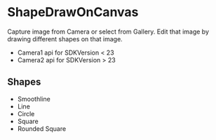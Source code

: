 # ShapeDrawOnCanvas
Capture image from Camera or select from Gallery. Edit that image by drawing different shapes on that image. 

- Camera1 api for SDKVersion < 23
- Camera2 api for SDKVersion > 23

## Shapes
- Smoothline
- Line
- Circle
- Square
- Rounded Square

